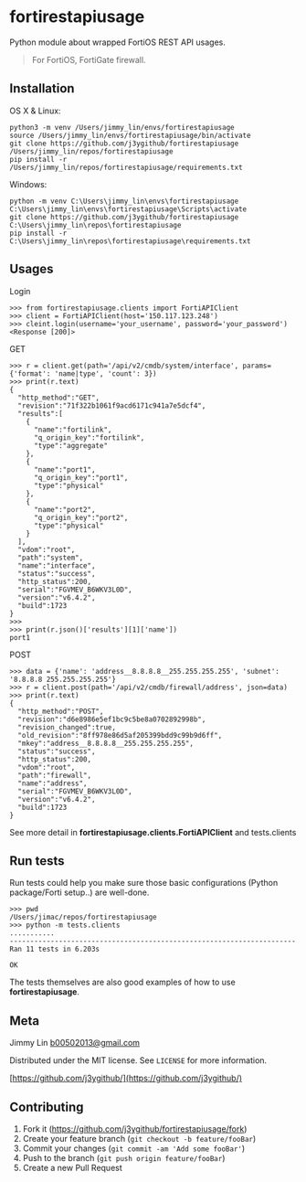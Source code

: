 # fortirestapiusage
Python module about wrapped FortiOS REST API usages.

> For FortiOS, FortiGate firewall.

## Installation

OS X & Linux:

```
python3 -m venv /Users/jimmy_lin/envs/fortirestapiusage
source /Users/jimmy_lin/envs/fortirestapiusage/bin/activate
git clone https://github.com/j3ygithub/fortirestapiusage /Users/jimmy_lin/repos/fortirestapiusage
pip install -r /Users/jimmy_lin/repos/fortirestapiusage/requirements.txt
```

Windows:

```
python -m venv C:\Users\jimmy_lin\envs\fortirestapiusage
C:\Users\jimmy_lin\envs\fortirestapiusage\Scripts\activate
git clone https://github.com/j3ygithub/fortirestapiusage C:\Users\jimmy_lin\repos\fortirestapiusage
pip install -r C:\Users\jimmy_lin\repos\fortirestapiusage\requirements.txt
```

## Usages

Login
```
>>> from fortirestapiusage.clients import FortiAPIClient
>>> client = FortiAPIClient(host='150.117.123.248')
>>> cleint.login(username='your_username', password='your_password')
<Response [200]>
```

GET
```
>>> r = client.get(path='/api/v2/cmdb/system/interface', params={'format': 'name|type', 'count': 3})
>>> print(r.text)
{
  "http_method":"GET",
  "revision":"71f322b1061f9acd6171c941a7e5dcf4",
  "results":[
    {
      "name":"fortilink",
      "q_origin_key":"fortilink",
      "type":"aggregate"
    },
    {
      "name":"port1",
      "q_origin_key":"port1",
      "type":"physical"
    },
    {
      "name":"port2",
      "q_origin_key":"port2",
      "type":"physical"
    }
  ],
  "vdom":"root",
  "path":"system",
  "name":"interface",
  "status":"success",
  "http_status":200,
  "serial":"FGVMEV_B6WKV3L0D",
  "version":"v6.4.2",
  "build":1723
}
>>>
>>> print(r.json()['results'][1]['name'])
port1
```

POST
```
>>> data = {'name': 'address__8.8.8.8__255.255.255.255', 'subnet': '8.8.8.8 255.255.255.255'}
>>> r = client.post(path='/api/v2/cmdb/firewall/address', json=data)
>>> print(r.text)
{
  "http_method":"POST",
  "revision":"d6e8986e5ef1bc9c5be8a0702892998b",
  "revision_changed":true,
  "old_revision":"8ff978e86d5af205399bdd9c99b9d6ff",
  "mkey":"address__8.8.8.8__255.255.255.255",
  "status":"success",
  "http_status":200,
  "vdom":"root",
  "path":"firewall",
  "name":"address",
  "serial":"FGVMEV_B6WKV3L0D",
  "version":"v6.4.2",
  "build":1723
}
```

See more detail in **fortirestapiusage.clients.FortiAPIClient** and tests.clients

## Run tests

Run tests could help you make sure those basic configurations (Python package/Forti setup..) are well-done. 

```
>>> pwd
/Users/jimac/repos/fortirestapiusage
>>> python -m tests.clients
...........
----------------------------------------------------------------------
Ran 11 tests in 6.203s

OK
```

The tests themselves are also good examples of how to use **fortirestapiusage**.

## Meta

Jimmy Lin <b00502013@gmail.com>

Distributed under the MIT license. See ``LICENSE`` for more information.

[https://github.com/j3ygithub/](https://github.com/j3ygithub/)

## Contributing

1. Fork it (<https://github.com/j3ygithub/fortirestapiusage/fork>)
2. Create your feature branch (`git checkout -b feature/fooBar`)
3. Commit your changes (`git commit -am 'Add some fooBar'`)
4. Push to the branch (`git push origin feature/fooBar`)
5. Create a new Pull Request
